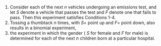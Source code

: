 1. Consider each of the next $n$ vehicles undergoing an emissions test, and let $S$ denote a vehicle that passes the test and $F$ denote one that fails to pass. Then this experiment satisfies Conditions 1-4. 
2. Tossing a thumbtack $n$ times, with $S =$ point up and $F =$ point down, also results in a binomial experiment, 
3. the experiment in which the gender ( $S$ for female and $F$ for male) is determined for each of the next $n$ children born at a particular hospital.